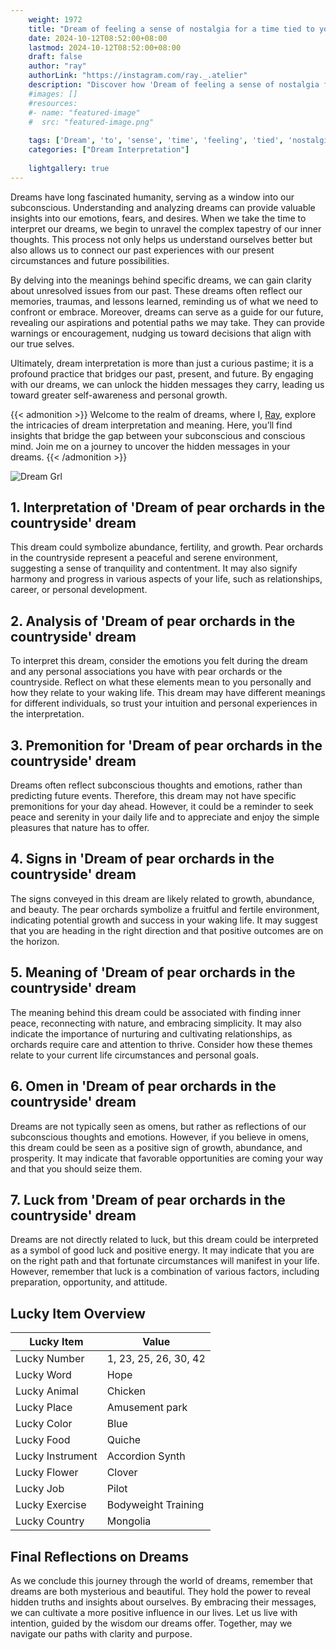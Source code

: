 ```yaml
---
    weight: 1972
    title: "Dream of feeling a sense of nostalgia for a time tied to your ancestry."  # Assuming 'title' column exists
    date: 2024-10-12T08:52:00+08:00
    lastmod: 2024-10-12T08:52:00+08:00
    draft: false
    author: "ray"
    authorLink: "https://instagram.com/ray._.atelier"
    description: "Discover how 'Dream of feeling a sense of nostalgia for a time tied to your ancestry.' can interpret your future and uncover its significant meanings in your life."
    #images: []
    #resources:
    #- name: "featured-image"
    #  src: "featured-image.png"
    
    tags: ['Dream', 'to', 'sense', 'time', 'feeling', 'tied', 'nostalgia', 'ancestry']
    categories: ["Dream Interpretation"]
    
    lightgallery: true
---
```

    
Dreams have long fascinated humanity, serving as a window into our subconscious. Understanding and analyzing dreams can provide valuable insights into our emotions, fears, and desires. When we take the time to interpret our dreams, we begin to unravel the complex tapestry of our inner thoughts. This process not only helps us understand ourselves better but also allows us to connect our past experiences with our present circumstances and future possibilities.

By delving into the meanings behind specific dreams, we can gain clarity about unresolved issues from our past. These dreams often reflect our memories, traumas, and lessons learned, reminding us of what we need to confront or embrace. Moreover, dreams can serve as a guide for our future, revealing our aspirations and potential paths we may take. They can provide warnings or encouragement, nudging us toward decisions that align with our true selves.

Ultimately, dream interpretation is more than just a curious pastime; it is a profound practice that bridges our past, present, and future. By engaging with our dreams, we can unlock the hidden messages they carry, leading us toward greater self-awareness and personal growth.

{{< admonition >}}
Welcome to the realm of dreams, where I, [Ray](https://instagram.com/ray._.atelier), explore the intricacies of dream interpretation and meaning. Here, you’ll find insights that bridge the gap between your subconscious and conscious mind. Join me on a journey to uncover the hidden messages in your dreams.
{{< /admonition >}}

![Dream Grl](https://cdn.pixabay.com/photo/2017/11/02/03/35/gothic-2910057_1280.jpg "Dream Grl")

## 1. Interpretation of 'Dream of pear orchards in the countryside' dream

This dream could symbolize abundance, fertility, and growth. Pear orchards in the countryside represent a peaceful and serene environment, suggesting a sense of tranquility and contentment. It may also signify harmony and progress in various aspects of your life, such as relationships, career, or personal development.

## 2. Analysis of 'Dream of pear orchards in the countryside' dream

To interpret this dream, consider the emotions you felt during the dream and any personal associations you have with pear orchards or the countryside. Reflect on what these elements mean to you personally and how they relate to your waking life. This dream may have different meanings for different individuals, so trust your intuition and personal experiences in the interpretation.

## 3. Premonition for 'Dream of pear orchards in the countryside' dream

Dreams often reflect subconscious thoughts and emotions, rather than predicting future events. Therefore, this dream may not have specific premonitions for your day ahead. However, it could be a reminder to seek peace and serenity in your daily life and to appreciate and enjoy the simple pleasures that nature has to offer.

## 4. Signs in 'Dream of pear orchards in the countryside' dream

The signs conveyed in this dream are likely related to growth, abundance, and beauty. The pear orchards symbolize a fruitful and fertile environment, indicating potential growth and success in your waking life. It may suggest that you are heading in the right direction and that positive outcomes are on the horizon.

## 5. Meaning of 'Dream of pear orchards in the countryside' dream

The meaning behind this dream could be associated with finding inner peace, reconnecting with nature, and embracing simplicity. It may also indicate the importance of nurturing and cultivating relationships, as orchards require care and attention to thrive. Consider how these themes relate to your current life circumstances and personal goals.

## 6. Omen in 'Dream of pear orchards in the countryside' dream

Dreams are not typically seen as omens, but rather as reflections of our subconscious thoughts and emotions. However, if you believe in omens, this dream could be seen as a positive sign of growth, abundance, and prosperity. It may indicate that favorable opportunities are coming your way and that you should seize them.

## 7. Luck from 'Dream of pear orchards in the countryside' dream

Dreams are not directly related to luck, but this dream could be interpreted as a symbol of good luck and positive energy. It may indicate that you are on the right path and that fortunate circumstances will manifest in your life. However, remember that luck is a combination of various factors, including preparation, opportunity, and attitude.

## Lucky Item Overview
| Lucky Item          | Value              |
|---------------|--------------------|
| Lucky Number        | 1, 23, 25, 26, 30, 42  |
| Lucky Word          | Hope |
| Lucky Animal        | Chicken |
| Lucky Place         | Amusement park     |
| Lucky Color         | Blue     |
| Lucky Food          | Quiche      |
| Lucky Instrument    | Accordion Synth |
| Lucky Flower        | Clover    |
| Lucky Job           | Pilot       |
| Lucky Exercise      | Bodyweight Training  |
| Lucky Country       | Mongolia    |


##  Final Reflections on Dreams

As we conclude this journey through the world of dreams, remember that dreams are both mysterious and beautiful. They hold the power to reveal hidden truths and insights about ourselves. By embracing their messages, we can cultivate a more positive influence in our lives. Let us live with intention, guided by the wisdom our dreams offer. Together, may we navigate our paths with clarity and purpose.

